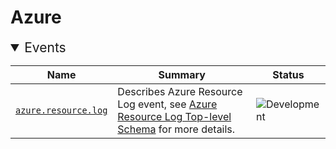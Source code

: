 <!-- NOTE: THIS FILE IS AUTOGENERATED. DO NOT EDIT BY HAND. -->
<!-- see templates/registry/markdown/entity_namespace.md.j2 -->
<!-- markdownlint-capture -->
<!-- markdownlint-disable -->

# Azure
<details open>
<summary style="font-size:1.5em">Events</summary>

| Name | Summary | Status|
| --- | --- | --- |
| [`azure.resource.log`](event-azure-resource-log.md) | Describes Azure Resource Log event, see [Azure Resource Log Top-level Schema](https://learn.microsoft.com/azure/azure-monitor/essentials/resource-logs-schema#top-level-common-schema) for more details. | ![Development](https://img.shields.io/badge/-development-blue) |

</details>

<!-- markdownlint-restore -->
